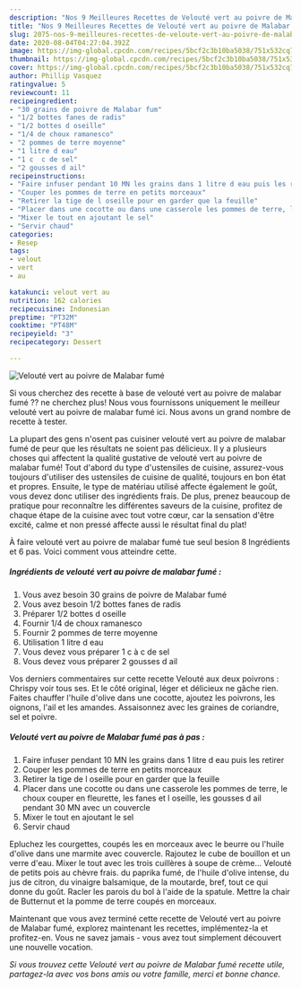 ```yaml
---
description: "Nos 9 Meilleures Recettes de Velouté vert au poivre de Malabar fumé"
title: "Nos 9 Meilleures Recettes de Velouté vert au poivre de Malabar fumé"
slug: 2075-nos-9-meilleures-recettes-de-veloute-vert-au-poivre-de-malabar-fume
date: 2020-08-04T04:27:04.392Z
image: https://img-global.cpcdn.com/recipes/5bcf2c3b10ba5038/751x532cq70/veloute-vert-au-poivre-de-malabar-fume-photo-principale-de-la-recette.jpg
thumbnail: https://img-global.cpcdn.com/recipes/5bcf2c3b10ba5038/751x532cq70/veloute-vert-au-poivre-de-malabar-fume-photo-principale-de-la-recette.jpg
cover: https://img-global.cpcdn.com/recipes/5bcf2c3b10ba5038/751x532cq70/veloute-vert-au-poivre-de-malabar-fume-photo-principale-de-la-recette.jpg
author: Phillip Vasquez
ratingvalue: 5
reviewcount: 11
recipeingredient:
- "30 grains de poivre de Malabar fum"
- "1/2 bottes fanes de radis"
- "1/2 bottes d oseille"
- "1/4 de choux ramanesco"
- "2 pommes de terre moyenne"
- "1 litre d eau"
- "1 c  c de sel"
- "2 gousses d ail"
recipeinstructions:
- "Faire infuser pendant 10 MN les grains dans 1 litre d eau puis les retirer"
- "Couper les pommes de terre en petits morceaux"
- "Retirer la tige de l oseille pour en garder que la feuille"
- "Placer dans une cocotte ou dans une casserole les pommes de terre, le choux couper en fleurette, les fanes et l oseille, les gousses d ail pendant 30 MN avec un couvercle"
- "Mixer le tout en ajoutant le sel"
- "Servir chaud"
categories:
- Resep
tags:
- velout
- vert
- au

katakunci: velout vert au 
nutrition: 162 calories
recipecuisine: Indonesian
preptime: "PT32M"
cooktime: "PT48M"
recipeyield: "3"
recipecategory: Dessert

---
```



![Velouté vert au poivre de Malabar fumé](https://img-global.cpcdn.com/recipes/5bcf2c3b10ba5038/751x532cq70/veloute-vert-au-poivre-de-malabar-fume-photo-principale-de-la-recette.jpg)

Si vous cherchez des recette à base de velouté vert au poivre de malabar fumé ?? ne cherchez plus! Nous vous fournissons uniquement le meilleur velouté vert au poivre de malabar fumé ici. Nous avons un grand nombre de recette à tester.

La plupart des gens n'osent pas cuisiner velouté vert au poivre de malabar fumé de peur que les résultats ne soient pas délicieux. Il y a plusieurs choses qui affectent la qualité gustative de velouté vert au poivre de malabar fumé! Tout d'abord du type d'ustensiles de cuisine, assurez-vous toujours d'utiliser des ustensiles de cuisine de qualité, toujours en bon état et propres. Ensuite, le type de matériau utilisé affecte également le goût, vous devez donc utiliser des ingrédients frais. De plus, prenez beaucoup de pratique pour reconnaître les différentes saveurs de la cuisine, profitez de chaque étape de la cuisine avec tout votre cœur, car la sensation d'être excité, calme et non pressé affecte aussi le résultat final du plat!

<!--inarticleads1-->

À faire velouté vert au poivre de malabar fumé tue seul besion 8 Ingrédients et 6 pas. Voici comment vous atteindre cette.

##### Ingrédients de velouté vert au poivre de malabar fumé :

1. Vous avez besoin 30 grains de poivre de Malabar fumé
1. Vous avez besoin 1/2 bottes fanes de radis
1. Préparer 1/2 bottes d oseille
1. Fournir 1/4 de choux ramanesco
1. Fournir 2 pommes de terre moyenne
1. Utilisation 1 litre d eau
1. Vous devez vous préparer 1 c à c de sel
1. Vous devez vous préparer 2 gousses d ail


Vos derniers commentaires sur cette recette Velouté aux deux poivrons : Chrispy voir tous ses. Et le côté original, léger et délicieux ne gâche rien. Faites chauffer l&#39;huile d&#39;olive dans une cocotte, ajoutez les poivrons, les oignons, l&#39;ail et les amandes. Assaisonnez avec les graines de coriandre, sel et poivre. 

<!--inarticleads2-->

##### Velouté vert au poivre de Malabar fumé pas à pas :

1. Faire infuser pendant 10 MN les grains dans 1 litre d eau puis les retirer
1. Couper les pommes de terre en petits morceaux
1. Retirer la tige de l oseille pour en garder que la feuille
1. Placer dans une cocotte ou dans une casserole les pommes de terre, le choux couper en fleurette, les fanes et l oseille, les gousses d ail pendant 30 MN avec un couvercle
1. Mixer le tout en ajoutant le sel
1. Servir chaud


Epluchez les courgettes, coupés les en morceaux avec le beurre ou l&#39;huile d&#39;olive dans une marmite avec couvercle. Rajoutez le cube de bouillon et un verre d&#39;eau. Mixer le tout avec les trois cuillères à soupe de crème… Velouté de petits pois au chèvre frais. du paprika fumé, de l&#39;huile d&#39;olive intense, du jus de citron, du vinaigre balsamique, de la moutarde, bref, tout ce qui donne du goût. Racler les parois du bol à l&#39;aide de la spatule. Mettre la chair de Butternut et la pomme de terre coupés en morceaux. 

<!--inarticleads1-->

<p>
Maintenant que vous avez terminé cette recette de Velouté vert au poivre de Malabar fumé, explorez maintenant les recettes, implémentez-la et profitez-en. Vous ne savez jamais - vous avez tout simplement découvert une nouvelle vocation.
</p>

<p>
<i>Si vous trouvez cette Velouté vert au poivre de Malabar fumé recette utile, partagez-la avec vos bons amis ou votre famille, merci et bonne chance.</i>
</p>
